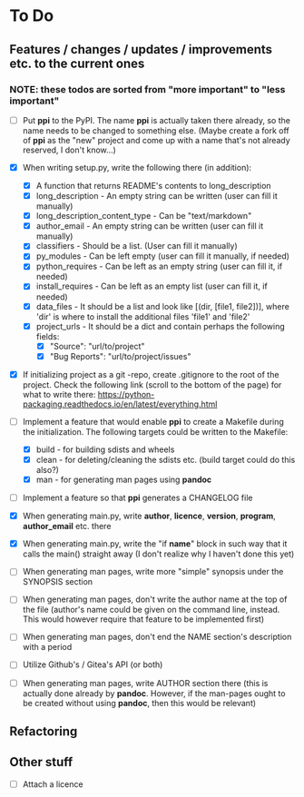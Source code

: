 # To Do

## Features / changes / updates / improvements etc. to the current ones
### NOTE: these todos are sorted from "more important" to "less important"
- [ ] Put **ppi** to the PyPI. The name **ppi** is actually taken there already,
  so the name needs to be changed to something else. (Maybe create a fork off of
  **ppi** as the "new" project and come up with a name that's not already
  reserved, I don't know...)

- [x] When writing setup.py, write the following there (in addition):
  - [x] A function that returns README's contents to long_description
  - [x] long_description - An empty string can be written (user can fill it manually)
  - [x] long_description_content_type - Can be "text/markdown"
  - [x] author_email - An empty string can be written (user can fill it manually)
  - [x] classifiers - Should be a list. (User can fill it manually)
  - [x] py_modules - Can be left empty (user can fill it manually, if needed)
  - [x] python_requires - Can be left as an empty string (user can fill it, if needed)
  - [x] install_requires - Can be left as an empty list (user can fill it, if needed)
  - [x] data_files - It should be a list and look like [(dir, [file1, file2])],
    where 'dir' is where to install the additional files 'file1' and 'file2'
  - [x] project_urls - It should be a dict and contain perhaps the following fields:
    - [x] "Source": "url/to/project"
    - [x] "Bug Reports": "url/to/project/issues"

- [x] If initializing project as a git -repo, create .gitignore to the root of
  the project. Check the following link (scroll to the bottom of the page) for
  what to write there: https://python-packaging.readthedocs.io/en/latest/everything.html

- [ ] Implement a feature that would enable **ppi** to create a Makefile during
  the initialization. The following targets could be written to the Makefile:
  - [x] build - for building sdists and wheels
  - [x] clean - for deleting/cleaning the sdists etc. (build target could do this also?)
  - [x] man - for generating man pages using **pandoc**

- [ ] Implement a feature so that **ppi** generates a CHANGELOG file

- [x] When generating main.py, write __author__, __licence__, __version__,
  __program__, __author_email__ etc. there

- [x] When generating main.py, write the "if __name__" block in such way that it
  calls the main() straight away (I don't realize why I haven't done this yet)

- [ ] When generating man pages, write more "simple" synopsis under the SYNOPSIS
  section

- [ ] When generating man pages, don't write the author name at the top of the
  file (author's name could be given on the command line, instead. This would
  however require that feature to be implemented first)

- [ ] When generating man pages, don't end the NAME section's description with a
  period

- [ ] Utilize Github's / Gitea's API (or both)

- [ ] When generating man pages, write AUTHOR section there (this is actually
  done already by **pandoc**. However, if the man-pages ought to be created
  without using **pandoc**, then this would be relevant)

## Refactoring

## Other stuff
- [ ] Attach a licence
